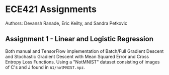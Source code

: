 # ECE421 Assignments
Authors: Devansh Ranade, Eric Keilty, and Sandra Petkovic

## Assignment 1 - Linear and Logistic Regression
Both manual and TensorFlow implementation of Batch/Full Gradient Descent and Stochastic Gradient Descent with Mean Squared Error and Cross Entropy Loss Functions. Using a "NotMNIST" dataset consisting of images of C's and J found in `A1/notMNIST.npz`.
